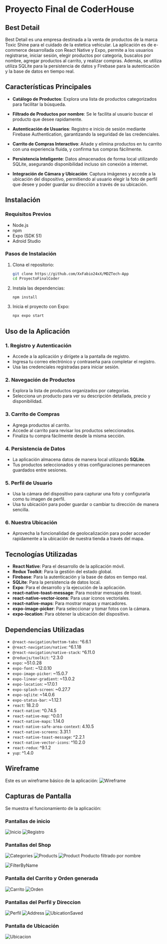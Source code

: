 # Proyecto Final de CoderHouse
## Best Detail

Best Detail es una empresa destinada a la venta de productos de la marca Toxic Shine para el cuidado de la estetica vehicular. 
La aplicación es de e-commerce desarrollada con React Native y Expo, permite a los usuarios registrarse, iniciar sesión, elegir productos por categoria, buscalos por nombre, agregar productos al carrito, y realizar compras. Además, se utiliza utiliza SQLite para la persistencia de datos y Firebase para la autenticación y la base de datos en tiempo real.

## Características Principales 
- **Catálogo de Productos**: Explora una lista de productos categorizados para facilitar la búsqueda.
- **Filtrado de Productos por nombre**: Se le facilita al usuario buscar el producto que desee rapidamente.
- **Autenticación de Usuarios**: Registro e inicio de sesión mediante Firebase Authentication, garantizando la seguridad de las credenciales.

- **Carrito de Compras Interactivo**: Añade y elimina productos en tu carrito con una experiencia fluida, y confirma tus compras fácilmente.
- **Persistencia Inteligente**: Datos almacenados de forma local utilizando SQLite, asegurando disponibilidad incluso sin conexión a internet.
- **Integración de Cámara y Ubicación**: Captura imágenes y accede a la ubicación del dispositivo, permitiendo al usuario elegir la foto de perfil que desee y poder guardar su dirección a través de su ubicación.


## Instalación

### Requisitos Previos

- Node.js
- npm 
- Expo (SDK 51)
- Adroid Studio

### Pasos de Instalación

1. Clona el repositorio:

    ```bash
    git clone https://github.com/XxFabio24xX/MDZTech-App
    cd ProyectoFinalCoder
    ```

2. Instala las dependencias:

    ```bash
    npm install
    ```

3. Inicia el proyecto con Expo:

    ```bash
    npx expo start
    ```

## Uso de la Aplicación

### 1. **Registro y Autenticación**
   - Accede a la aplicación y dirígete a la pantalla de registro.
   - Ingresa tu correo electrónico y contraseña para completar el registro.
   - Usa las credenciales registradas para iniciar sesión.

### 2. **Navegación de Productos**
   - Explora la lista de productos organizados por categorías.
   - Selecciona un producto para ver su descripción detallada, precio y disponibilidad.

### 3. **Carrito de Compras**
   - Agrega productos al carrito.
   - Accede al carrito para revisar los productos seleccionados.
   - Finaliza tu compra fácilmente desde la misma sección.

### 4. **Persistencia de Datos**
   - La aplicación almacena datos de manera local utilizando **SQLite**.
   - Tus productos seleccionados y otras configuraciones permanecen guardados entre sesiones.

### 5. **Perfil de Usuario**
   - Usa la cámara del dispositivo para capturar una foto y configurarla como tu imagen de perfil.
   - Usa tu ubicación para poder guardar o cambiar tu dirección de manera sencilla.

### 6. **Nuestra Ubicación**
   - Aprovecha la funcionalidad de geolocalización para poder acceder rapidamente a la ubicación de nuestra tienda a través del mapa.


## Tecnologías Utilizadas

- **React Native**: Para el desarrollo de la aplicación móvil.
- **Redux Toolkit**: Para la gestión del estado global.
- **Firebase**: Para la autenticación y la base de datos en tiempo real.
- **SQLite**: Para la persistencia de datos local.
- **Expo**: Para el desarrollo y la ejecución de la aplicación.
- **react-native-toast-message**: Para mostrar mensajes de toast.
- **react-native-vector-icons**: Para usar íconos vectoriales.
- **react-native-maps**: Para mostrar mapas y marcadores.
- **expo-image-picker**: Para seleccionar y tomar fotos con la cámara.
- **expo-location**: Para obtener la ubicación del dispositivo.

## Dependencias Utilizadas

- `@react-navigation/bottom-tabs`: ^6.6.1
- `@react-navigation/native`: ^6.1.18
- `@react-navigation/native-stack`: ^6.11.0
- `@reduxjs/toolkit`: ^2.3.0
- `expo`: ~51.0.28
- `expo-font`: ~12.0.10
- `expo-image-picker`: ~15.0.7
- `expo-linear-gradient`: ~13.0.2
- `expo-location`: ~17.0.1
- `expo-splash-screen`: ~0.27.7
- `expo-sqlite`: ~14.0.6
- `expo-status-bar`: ~1.12.1
- `react`: 18.2.0
- `react-native`: ^0.74.5
- `react-native-map`: ^0.0.1
- `react-native-maps`: 1.14.0
- `react-native-safe-area-context`: 4.10.5
- `react-native-screens`: 3.31.1
- `react-native-toast-message`: ^2.2.1
- `react-native-vector-icons`: ^10.2.0
- `react-redux`: ^9.1.2
- `yup`: ^1.4.0

## Wireframe
Este es un wireframe básico de la aplicación:
![Wireframe](./multimedia/wireframeCompleto.png)
## Capturas de Pantalla 
Se muestra el funcionamiento de la aplicación: 
### Pantallas de inicio
![Inicio](./multimedia/ScreenShots/Screen1.png)
![Registro](./multimedia/ScreenShots/Screen2.png)
### Pantallas del Shop
![Categories](./multimedia/ScreenShots/Screen3.png)
![Products](./multimedia/ScreenShots/Screen4.png)
![Product](./multimedia/ScreenShots/Screen6.png)
Producto filtrado por nombre 

![FilterByName](./multimedia/ScreenShots/Screen5.png)
### Pantalla del Carrito y Orden generada
![Carrito](./multimedia/ScreenShots/Screen7.png)
![Orden](./multimedia/ScreenShots/Screen8.png)

### Pantallas del Perfil y Direccion
![Perfil](./multimedia/ScreenShots/Screen9.png)
![Address](./multimedia/ScreenShots/Screen10.png)
![UbicationSaved](./multimedia/ScreenShots/Screen11.png)

### Pantalla de Ubicación
![Ubicacion](./multimedia/ScreenShots/Screen12.png)


